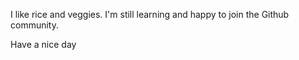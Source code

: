 I like rice and veggies. 
I'm still learning and happy to join the Github community. 

Have a nice day
